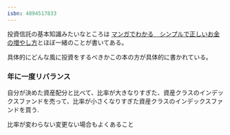 ```yaml
---
isbn: 4894517833
---
```


投資信託の基本知識みたいなところは [マンガでわかる　シンプルで正しいお金の増やし方](/books/4065155711)とほぼ一緒のことが書いてある。

具体的にどんな風に投資をするべきかこの本の方が具体的に書かれている。

### 年に一度リバランス

自分が決めた資産配分と比べて、比率が大きなりすぎた、資産クラスのインデックスファンドを売って、比率が小さくなりすぎた資産クラスのインデックスファンドを買う.

比率が変わらない変更ない場合もよくあること
